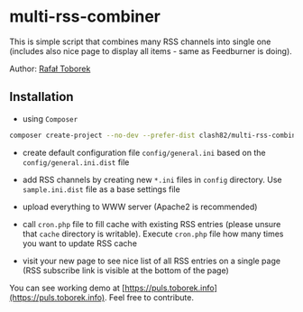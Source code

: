 multi-rss-combiner
==================

This is simple script that combines many RSS channels into single one (includes also nice page to display all items - same as Feedburner is doing).

Author: [Rafał Toborek](https://toborek.info)

Installation
------------

- using `Composer`

```bash
composer create-project --no-dev --prefer-dist clash82/multi-rss-combiner
```

- create default configuration file `config/general.ini` based on the `config/general.ini.dist` file

- add RSS channels by creating new `*.ini` files in `config` directory. Use `sample.ini.dist` file as a base settings file

- upload everything to WWW server (Apache2 is recommended)

- call `cron.php` file to fill cache with existing RSS entries (please unsure that `cache` directory is writable). Execute `cron.php` file how many times you want to update RSS cache

- visit your new page to see nice list of all RSS entries on a single page (RSS subscribe link is visible at the bottom of the page)

You can see working demo at [https://puls.toborek.info](https://puls.toborek.info). Feel free to contribute.
